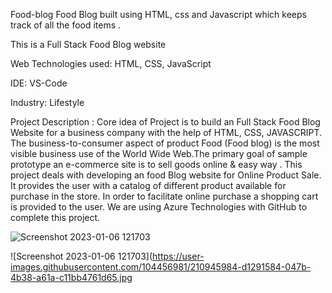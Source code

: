 Food-blog
Food Blog built using HTML, css and Javascript which keeps track of all the food items . 

This is a Full Stack Food Blog website

Web Technologies used: HTML, CSS, JavaScript

IDE: VS-Code

Industry: Lifestyle




Project Description : Core idea of Project is to build an Full Stack Food Blog Website for a business company with the help of HTML, CSS, JAVASCRIPT. The business-to-consumer aspect of product Food (Food blog) is the most visible business use of the World Wide Web.The primary goal of sample prototype an e-commerce site is to sell goods online & easy way . This project deals with developing an food Blog website for Online Product Sale. It provides the user with a catalog of different product available for purchase in the store. In order to facilitate online purchase a shopping cart is provided to the user. We are using Azure Technologies with GitHub to complete this project.

![Screenshot 2023-01-06 121703](https://user-images.githubusercontent.com/104456981/210946354-44f8e729-4a45-4e16-b27f-766d0c1fad5d.jpg)

![Screenshot 2023-01-06 121703](https://user-images.githubusercontent.com/104456981/210945984-d1291584-047b-4b38-a61a-c11bb4761d65.jpg
